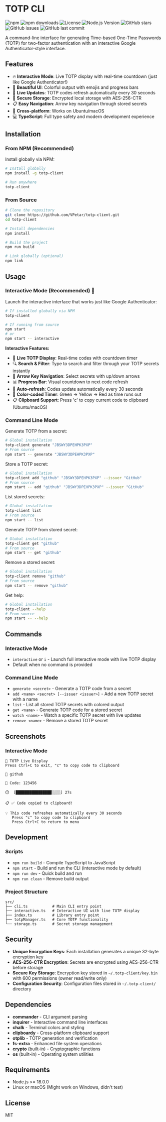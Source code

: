 # TOTP CLI

![npm](https://img.shields.io/npm/v/totp-client)
![npm downloads](https://img.shields.io/npm/dt/totp-client)
![License](https://img.shields.io/npm/l/totp-client)
![Node.js Version](https://img.shields.io/node/v/totp-client)
![GitHub stars](https://img.shields.io/github/stars/VPetar/totp-client)
![GitHub issues](https://img.shields.io/github/issues/VPetar/totp-client)
![GitHub last commit](https://img.shields.io/github/last-commit/VPetar/totp-client)

A command-line interface for generating Time-based One-Time Passwords (TOTP) for two-factor authentication with an interactive Google Authenticator-style interface.

## Features

- 🔥 **Interactive Mode**: Live TOTP display with real-time countdown (just like Google Authenticator!)
- 🎨 **Beautiful UI**: Colorful output with emojis and progress bars
- 📱 **Live Updates**: TOTP codes refresh automatically every 30 seconds
- 🔐 **Secure Storage**: Encrypted local storage with AES-256-CTR
- 📋 **Easy Navigation**: Arrow key navigation through stored secrets
- 🔄 **Cross-platform**: Works on Ubuntu/macOS
- 💻 **TypeScript**: Full type safety and modern development experience

## Installation

### From NPM (Recommended)

Install globally via NPM:

```bash
# Install globally
npm install -g totp-client

# Run anywhere
totp-client
```

### From Source

```bash
# Clone the repository
git clone https://github.com/VPetar/totp-client.git
cd totp-client

# Install dependencies
npm install

# Build the project
npm run build

# Link globally (optional)
npm link
```

## Usage

### Interactive Mode (Recommended) 🎯

Launch the interactive interface that works just like Google Authenticator:

```bash
# If installed globally via NPM
totp-client

# If running from source
npm start
# or
npm start -- interactive
```

**Interactive Features:**
- 📱 **Live TOTP Display**: Real-time codes with countdown timer
- 🔍 **Search & Filter**: Type to search and filter through your TOTP secrets instantly
- 🎯 **Arrow Key Navigation**: Select secrets with up/down arrows  
- 📊 **Progress Bar**: Visual countdown to next code refresh
- 🔄 **Auto-refresh**: Codes update automatically every 30 seconds
- 🎨 **Color-coded Timer**: Green → Yellow → Red as time runs out
- 📋 **Clipboard Support**: Press 'c' to copy current code to clipboard (Ubuntu/macOS)

### Command Line Mode

Generate TOTP from a secret:
```bash
# Global installation
totp-client generate "JBSWY3DPEHPK3PXP"
# From source
npm start -- generate "JBSWY3DPEHPK3PXP"
```

Store a TOTP secret:
```bash
# Global installation
totp-client add "github" "JBSWY3DPEHPK3PXP" --issuer "GitHub"
# From source
npm start -- add "github" "JBSWY3DPEHPK3PXP" --issuer "GitHub"
```

List stored secrets:
```bash
# Global installation
totp-client list
# From source
npm start -- list
```

Generate TOTP from stored secret:
```bash
# Global installation
totp-client get "github"
# From source
npm start -- get "github"
```

Remove a stored secret:
```bash
# Global installation
totp-client remove "github"
# From source
npm start -- remove "github"
```

Get help:
```bash
# Global installation
totp-client --help
# From source
npm start -- --help
```

## Commands

### Interactive Mode
- `interactive` or `i` - Launch full interactive mode with live TOTP display
- Default when no command is provided

### Command Line Mode  
- `generate <secret>` - Generate a TOTP code from a secret
- `add <name> <secret> [--issuer <issuer>]` - Add a new TOTP secret with a name
- `list` - List all stored TOTP secrets with colored output
- `get <name>` - Generate TOTP code for a stored secret
- `watch <name>` - Watch a specific TOTP secret with live updates
- `remove <name>` - Remove a stored TOTP secret

## Screenshots

### Interactive Mode
```
🔐 TOTP Live Display
Press Ctrl+C to exit, "c" to copy code to clipboard

📱 github

🔢 Code: 123456

⏱️  [████████████████░░░░] 27s

📋 ✅ Code copied to clipboard!

💡 This code refreshes automatically every 30 seconds
   Press "c" to copy code to clipboard
   Press Ctrl+C to return to menu
```

## Development

### Scripts

- `npm run build` - Compile TypeScript to JavaScript
- `npm start` - Build and run the CLI (interactive mode by default)
- `npm run dev` - Quick build and run
- `npm run clean` - Remove build output

### Project Structure

```
src/
├── cli.ts           # Main CLI entry point
├── interactive.ts   # Interactive UI with live TOTP display
├── index.ts         # Library entry point
├── totpManager.ts   # Core TOTP functionality
└── storage.ts       # Secret storage management
```

## Security

- **Unique Encryption Keys**: Each installation generates a unique 32-byte encryption key
- **AES-256-CTR Encryption**: Secrets are encrypted using AES-256-CTR before storage
- **Secure Key Storage**: Encryption key stored in `~/.totp-client/key.bin` with 600 permissions (owner read/write only)
- **Configuration Security**: Configuration files stored in `~/.totp-client/` directory

## Dependencies

- **commander** - CLI argument parsing
- **inquirer** - Interactive command line interfaces
- **chalk** - Terminal colors and styling
- **clipboardy** - Cross-platform clipboard support
- **otplib** - TOTP generation and verification
- **fs-extra** - Enhanced file system operations
- **crypto** (built-in) - Cryptographic functions
- **os** (built-in) - Operating system utilities

## Requirements

- Node.js >= 18.0.0
- Linux or macOS (Might work on Windows, didn't test)

## License

MIT
